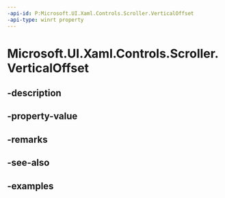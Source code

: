```yaml
---
-api-id: P:Microsoft.UI.Xaml.Controls.Scroller.VerticalOffset
-api-type: winrt property
---
```


<!-- Property syntax.
public double VerticalOffset { get; }
-->

# Microsoft.UI.Xaml.Controls.Scroller.VerticalOffset

## -description

## -property-value

## -remarks

## -see-also

## -examples

